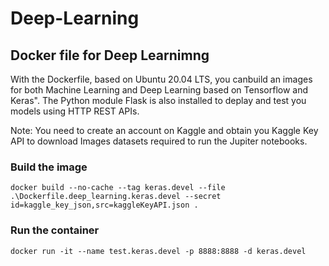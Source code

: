 # Deep-Learning


## Docker file for Deep Learnimng ##

With the Dockerfile, based on Ubuntu 20.04 LTS, you canbuild an images for both Machine Learning and Deep Learning based on Tensorflow and Keras".
The Python module Flask is also installed to deplay and test you models using HTTP REST APIs.

Note: You need to create an account on Kaggle and obtain you Kaggle Key API to download Images datasets required to run the Jupiter notebooks. 

### Build the image ###

```docker build --no-cache --tag keras.devel --file .\Dockerfile.deep_learning.keras.devel --secret id=kaggle_key_json,src=kaggleKeyAPI.json .```

### Run the container ###

```docker run -it --name test.keras.devel -p 8888:8888 -d keras.devel```
